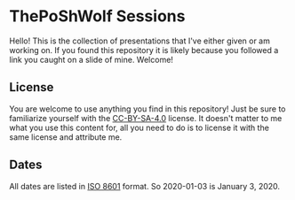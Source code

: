 # ThePoShWolf Sessions

Hello! This is the collection of presentations that I've either given or am working on. If you found this repository it is likely because you followed a link you caught on a slide of mine. Welcome!

## License

You are welcome to use anything you find in this repository! Just be sure to familiarize yourself with the  [CC-BY-SA-4.0](https://choosealicense.com/licenses/cc-by-sa-4.0/) license. It doesn't matter to me what you use this content for, all you need to do is to license it with the same license and attribute me.

## Dates

All dates are listed in [ISO 8601](https://en.wikipedia.org/wiki/ISO_8601) format. So 2020-01-03 is January 3, 2020.